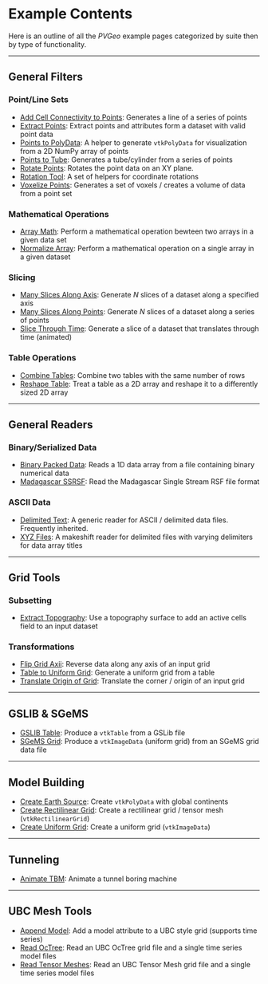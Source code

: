 # Example Contents
Here is an outline of all the *PVGeo* example pages categorized by suite then by type of functionality.

-----
## General Filters

### Point/Line Sets

- [Add Cell Connectivity to Points](./filters-general/add-cell-connectivity-to-points.md): Generates a line of a series of points
- [Extract Points](./filters-general/extract-points.md): Extract points and attributes form a dataset with valid point data
- [Points to PolyData](./filters-general/points-to-polydata.md): A helper to generate `vtkPolyData` for visualization from a 2D NumPy array of points
- [Points to Tube](./filters-general/points-to-tube.md): Generates a tube/cylinder from a series of points
- [Rotate Points](./filters-general/rotate-points.md): Rotates the point data on an XY plane.
- [Rotation Tool](./filters-general/rotation-tool.md): A set of helpers for coordinate rotations
- [Voxelize Points](./filters-general/voxelize-points.md): Generates a set of voxels / creates a volume of data from a point set

### Mathematical Operations

- [Array Math](./filters-general/array-math.md): Perform a mathematical operation bewteen two arrays in a given data set
- [Normalize Array](./filters-general/normalize-array.md): Perform a mathematical operation on a single array in a given dataset

### Slicing

- [Many Slices Along Axis](./filters-general/many-slices-along-axis.md): Generate *N* slices of a dataset along a specified axis
- [Many Slices Along Points](./filters-general/many-slices-along-points.md): Generate *N* slices of a dataset along a series of points
- [Slice Through Time](./filters-general/slice-through-time.md): Generate a slice of a dataset that translates through time (animated)

### Table Operations

- [Combine Tables](./filters-general/combine-tables.md): Combine two tables with the same number of rows
- [Reshape Table](./filters-general/reshape-table.md): Treat a table as a 2D array and reshape it to a differently sized 2D array


-----
## General Readers

### Binary/Serialized Data

- [Binary Packed Data](./readers-general/binary-packed-data.md): Reads a 1D data array from a file containing binary numerical data
- [Madagascar SSRSF](./readers-general/madagascar-ssrsf.md): Read the Madagascar Single Stream RSF file format

### ASCII Data

- [Delimited Text](./readers-general/delimited-text.md): A generic reader for ASCII / delimited data files. Frequently inherited.
- [XYZ Files](./readers-general/xyz-reader.md): A makeshift reader for delimited files with varying delimiters for data array titles

-----
## Grid Tools

### Subsetting

- [Extract Topography](./grids/extract-topography.md): Use a topography surface to add an active cells field to an input dataset

### Transformations

- [Flip Grid Axii](./grids/reverse-grid-axii.md): Reverse data along any axis of an input grid
- [Table to Uniform Grid](./grids/table-to-uniform-grid.md): Generate a uniform grid from a table
- [Translate Origin of Grid](./grids/translate-origin-of-grid.md): Translate the corner / origin of an input grid


-----
## GSLIB & SGeMS

- [GSLIB Table](./gslib/gslib.md): Produce a `vtkTable` from a GSLib file
- [SGeMS Grid](./gslib/sgems-grid.md): Produce a `vtkImageData` (uniform grid) from an SGeMS grid data file

-----
## Model Building

- [Create Earth Source](./model-building/create-earth-source.md): Create `vtkPolyData` with global continents
- [Create Rectilinear Grid](./model-building/create-rectilinear-grid.md): Create a rectilinear grid / tensor mesh (`vtkRectilinearGrid`)
- [Create Uniform Grid](./model-building/create-uniform-grid.md): Create a uniform grid (`vtkImageData`)

-----
## Tunneling

- [Animate TBM](./tunneling/animate-tbm.md): Animate a tunnel boring machine

-----
## UBC Mesh Tools

- [Append Model](./ubc/add-model.md): Add a model attribute to a UBC style grid (supports time series)
- [Read OcTree](./ubc/octree.md): Read an UBC OcTree grid file and a single time series model files
- [Read Tensor Meshes](./ubc/tensor-grids.md): Read an UBC Tensor Mesh grid file and a single time series model files
